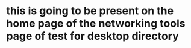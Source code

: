 # this is going to be present on the home page  of the networking tools page of test for desktop directory
